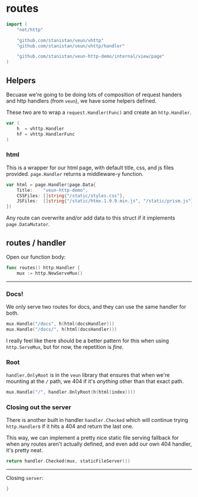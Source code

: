 # routes

```go
import (
	"net/http"

	"github.com/stanistan/veun/vhttp"
	"github.com/stanistan/veun/vhttp/handler"

	"github.com/stanistan/veun-http-demo/internal/view/page"
)
```

## Helpers

Becuase we're going to be doing lots of composition of
request handers and http handlers (from `veun`), we have some
helpers defined.

These two are to wrap a `request.Handler(Func)` and create an
`http.Handler`.

```go
var (
	h  = vhttp.Handler
	hf = vhttp.HandlerFunc
)
```

### html

This is a wrapper for our html page, with default title,
css, and js files provided. `page.Handler` returns
a middleware-y function.

```go
var html = page.Handler(page.Data{
    Title:    "veun-http-demo",
    CSSFiles: []string{"/static/styles.css"},
    JSFiles:  []string{"/static/htmx.1.9.9.min.js", "/static/prism.js"},
})
```

Any route can overwrite and/or add data to this struct if it
implements `page.DataMutator`.

## routes / handler

Open our function body:

```go
func routes() http.Handler {
    mux := http.NewServeMux()
```

---

### Docs!

We only serve two routes for docs, and they can use the same
handler for both.

```go
mux.Handle("/docs", h(html(docsHandler)))
mux.Handle("/docs/", h(html(docsHandler)))
```

I really feel like there should be a better pattern for this when
using `http.ServeMux`, but for now, the repetition is _fine_.

### Root

`handler.OnlyRoot` is in the `veun` library that ensures
that when we're mounting at the `/` path, we 404 if it's _anything_
other than that exact path.

```go
mux.Handle("/", handler.OnlyRoot(h(html(index))))
```

### Closing out the server

There is another built in handler `handler.Checked`
which will continue trying `http.Handler`s if it hits a 404 and
return the last one.

This way, we can implement a pretty nice static file serving fallback for
when any routes aren't actually defined, and even add our own 404
handler, it's pretty neat.

```go
return handler.Checked(mux, staticFileServer())
```

---

Closing `server`:

```go
}
```
